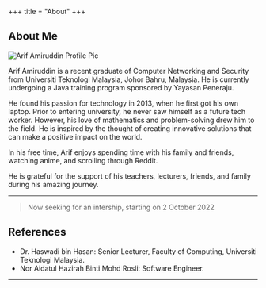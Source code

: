 +++
title = "About"
+++

## About Me

<div class="avatar">
  <img src="{{ .Site.BaseURL }}/static/avatar.jpg" alt="Arif Amiruddin Profile Pic">
</div>

Arif Amiruddin is a recent graduate of Computer Networking and Security from Universiti Teknologi Malaysia, Johor Bahru, Malaysia. He is currently undergoing a Java training program sponsored by Yayasan Peneraju.

He found his passion for technology in 2013, when he first got his own laptop. Prior to entering university, he never saw himself as a future tech worker. However, his love of mathematics and problem-solving drew him to the field. He is inspired by the thought of creating innovative solutions that can make a positive impact on the world.

In his free time, Arif enjoys spending time with his family and friends, watching anime, and scrolling through Reddit.

He is grateful for the support of his teachers, lecturers, friends, and family during his amazing journey.

---

> Now seeking for an intership, starting on 2 October 2022

## References

* Dr. Haswadi bin Hasan: Senior Lecturer, Faculty of Computing, Universiti Teknologi Malaysia.
* Nor Aidatul Hazirah Binti Mohd Rosli: Software Engineer.
---
